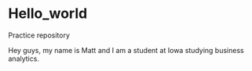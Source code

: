 # Hello_world
Practice repository

Hey guys, my name is Matt and I am a student at Iowa studying business analytics. 
